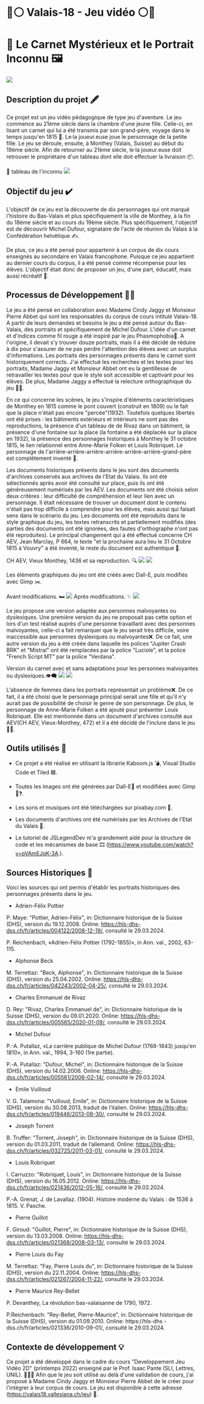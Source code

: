 # 🔴⚪ Valais-18 - Jeu vidéo ⚪🔴
# 📖 Le Carnet Mystérieux et le Portrait Inconnu 🖼

![](assets/readme/Itch_ban_2.png)

## Description du projet 🖋️
Ce projet est un jeu vidéo pédagogique de type jeu d'aventure. Le jeu commence au 21ème siècle dans la chambre d'une jeune fille. Celle-ci, en lisant un carnet qui lui a été transmis par son grand-père, voyage dans le temps jusqu'en 1815 📅. Le·la joueur.euse joue le personnage de la petite fille. Le jeu se déroule, ensuite, à Monthey (Valais, Suisse) au début du 19ème siècle. Afin de retourner au 21ème siècle, le·la joueur.euse doit retrouver le propriétaire d'un tableau dont elle doit effectuer la livraison 📦. 

👀 tableau de l'inconnu 
![](assets/readme/Dufour.png)

## Objectif du jeu ✔️
L'objectif de ce jeu est la découverte de dix personnages qui ont marqué l'histoire du Bas-Valais et plus spécifiquement la ville de Monthey, à la fin du 18ème siècle et au cours du 19ème siècle. Plus spécifiquement, l'objectif est de découvrir Michel Dufour, signataire de l'acte de réunion du Valais à la Confédération helvétique ✍️.

De plus, ce jeu a été pensé pour appartenir à un corpus de dix cours enseignés au secondaire en Valais francophone. Puisque ce jeu appartient au dernier cours du corpus, il a été pensé comme récompense pour les élèves. L'objectif était donc de proposer un jeu, d'une part, éducatif, mais aussi récréatif 🎁. 

## Processus de Développement 👩‍💻
Le jeu a été pensé en collaboration avec Madame Cindy Jaggy et Monsieur Pierre Abbet qui sont les responsables du corpus de cours intitulé Valais-18. A partir de leurs demandes et besoins le jeu a été pensé autour du Bas-Valais, des portraits et spécifiquement de Michel Dufour. L'idée d'un carnet et d'indices comme fil rouge a été inspiré par le jeu Phasmophobia👻. A l'origine, il devait s'y trouver douze portraits, mais il a été décidé de réduire à dix pour s'assurer de ne pas perdre l'attention des élèves avec un surplus d'informations. Les portraits des personnages présents dans le carnet sont historiquement corrects. J'ai effectué les recherches et les textes pour les portraits, Madame Jaggy et Monsieur Abbet ont eu la gentillesse de retravailler les textes pour que le style soit accessible et captivant pour les élèves. De plus, Madame Jaggy a effectué la relecture orthographique du jeu 🙏🏻. 

En ce qui concerne les scènes, le jeu s'inspire d'éléments caractéristiques de Monthey en 1815 comme le pont couvert (construit en 1809) ou le fait que la place n'était pas encore "percée"(1932). Toutefois quelques libertés ont été prises : les bâtiments extérieurs et intérieurs ne sont pas des reproductions, la présence d'un tableau de de Rivaz dans un bâtiment, la présence d'une fontaine sur la place (la fontaine a été déplacée sur la place en 1932), la présence des personnages historiques à Monthey le 31 octobre 1815, le lien relationnel entre Anne-Marie Folken et Louis Robriquet. Le personnage de l'arrière-arrière-arrière-arrière-arrière-arrière-grand-père est complétement inventé 💭. 

Les documents historiques présents dans le jeu sont des documents d'archives conservés aux archives de l'Etat du Valais. Ils ont été sélectionnés après avoir été consulté sur place, puis ils ont été généreusement numérisés par les AEV. Les documents ont été choisis selon deux critères : leur difficulté de compréhension et leur lien avec un personnage. Il était nécessaire de trouver un document dont le contenu n'était pas trop difficile à comprendre pour les élèves, mais aussi qui faisait sens dans le scénario du jeu. Les documents ont été reproduits dans le style graphique du jeu, les textes retranscrits et partiellement modifiés (des parties des documents ont été ignorées, des fautes d'orthographe n'ont pas été reproduites). Le principal changement qui a été effectué concerne CH AEV, Jean Marclay, P 664, le texte "et la prochaine aura lieu le 31 Octobre 1815 à Vouvry" a été inventé, le reste du document est authentique 📜.   

CH AEV, Vieux Monthey, 1436 et sa reproduction. 🔍
![](assets/readme/09-CH-AEV-Vieux-Monthey-1346_001.png)
![](assets/readme/papier_2.png)


Les éléments graphiques du jeu ont été créés avec Dall-E, puis modifiés avec Gimp ✂️.

Avant modifications. 🛏️
![](assets/readme/scène_intro_4.png)
Après modifications. ✨
![](assets/readme/scene_intro_1.png)

Le jeu propose une version adaptée aux personnes malvoyantes ou dyslexiques. Une première version du jeu ne proposait pas cette option et lors d'un test réalisé auprès d'une personne travaillant avec des personnes malvoyantes, celle-ci a fait remarquer que le jeu serait très difficile, voire inaccessible aux personnes dyslexiques ou malvoyantes❌. De ce fait, une autre version du jeu a été créée dans laquelle les polices "Jupiter Crash BRK" et "Mistral" ont été remplacées par la police "Luciole", et la police "French Script MT" par la police "Verdana". 

Version du carnet avec et sans adaptations pour les personnes malvoyantes ou dyslexiques.👁‍🗨
![](assets/readme/carnet_3_2.png)
![](assets/readme/Lecture_carnet_3_2.png)

L'absence de femmes dans les portraits représentait un problème❌. De ce fait, il a été choisi que le personnage principal serait une fille et qu'il n'y aurait pas de possibilité de choisir le genre de son personnage. De plus, le personnage de Anne-Marie Folken a été ajouté pour présenter Louis Robriquet. Elle est mentionnée dans un document d'archives consulté aux AEV(CH AEV, Vieux-Monthey, 472) et il a été décidé de l'inclure dans le jeu ✊🏻. 

## **Outils utilisés** 🔧
- Ce projet a été réalisé en utilisant la librairie Kaboom.js 💣, Visual Studio Code et Tiled 🟦.

- Toutes les images ont été générées par Dall-E🤖 et modifiées avec Gimp🐶❓.

- Les sons et musiques ont été téléchargées sur pixabay.com 💯.

- Les documents d'archives ont été numérisés par les Archives de l'Etat du Valais 💖.

- Le tutoriel de JSLegendDev m'a grandement aidé pour la structure de code et les mécanismes de base 🎞️ (https://www.youtube.com/watch?v=pVAmEJqK-3A.). 

## **Sources Historiques** 📖
Voici les sources qui ont permis d'établir les portraits historiques des personnages présents dans le jeu. 

- Adrien-Félix Pottier


P. Maye: "Pottier, Adrien-Félix", in: Dictionnaire 	historique de la Suisse (DHS), version du 19.12.2008. Online: https://hls-dhs-dss.ch/fr/articles/004122/2008-12-19/, consulté le 29.03.2024.

P. Reichenbach, «Adrien-Félix Pottier (1792-1855)», in Ann. val., 2002, 63-115.

- Alphonse Beck

M. Terrettaz: "Beck, Alphonse", in: Dictionnaire historique de la Suisse (DHS), version du 25.04.2002. Online: https://hls-dhs-dss.ch/fr/articles/042243/2002-04-25/, consulté le 29.03.2024.

- Charles Emmanuel de Rivaz

D. Rey: "Rivaz, Charles Emmanuel de", in: Dictionnaire historique de la Suisse (DHS), version du 09.01.2020. Online: https://hls-dhs-dss.ch/fr/articles/005565/2020-01-09/, consulté le 29.03.2024.

- Michel Dufour

P.-A. Putallaz, «La carrière publique de Michel Dufour (1768-1843) jusqu'en 1810», in Ann. val., 1994, 3-160 (1re partie).

P.-A. Putallaz: "Dufour, Michel", in: Dictionnaire historique de la Suisse (DHS), version du 14.02.2006. Online: https://hls-dhs-dss.ch/fr/articles/005561/2006-02-14/, consulté le 29.03.2024.


- Emile Vuilloud

V. G. Talamona: "Vuilloud, Emile", in: Dictionnaire historique de la Suisse (DHS), version du 30.08.2013, traduit de l’italien. Online: https://hls-dhs-dss.ch/fr/articles/019446/2013-08-30/, consulté le 29.03.2024.

- Joseph Torrent

B. Truffer: "Torrent, Joseph", in: Dictionnaire historique de la Suisse (DHS), version du 
01.03.2011, traduit de l’allemand.
Online: https://hls-dhs-dss.ch/fr/articles/032725/2011-03-01/, consulté le 29.03.2024.

- Louis Robriquet

I. Carruzzo: "Robriquet, Louis", in: Dictionnaire historique de la Suisse (DHS), version du 16.05.2012. Online: https://hls-dhs-dss.ch/fr/articles/021436/2012-05-16/, consulté le 29.03.2024.

P.-A. Grenat, J. de Lavallaz. (1904). Histoire moderne du Valais : de 1536 à 1815. V. Pasche.

- Pierre Guillot 

F. Giroud: "Guillot, Pierre", in: Dictionnaire historique de la Suisse (DHS), version du 13.03.2008. Online: https://hls-dhs-dss.ch/fr/articles/021368/2008-03-13/, consulté le 29.03.2024.

- Pierre Louis du Fay

M. Terrettaz: "Fay, Pierre Louis du", in: Dictionnaire historique de la Suisse (DHS), version du 22.11.2004. Online: https://hls-dhs-dss.ch/fr/articles/021267/2004-11-22/, consulté le 29.03.2024.

- Pierre Maurice Rey-Bellet

P. Devanthey, La révolution bas-valaisanne de 1790, 1972.

P.Reichenbach: "Rey-Bellet, Pierre-Maurice", in: Dictionnaire historique de la Suisse (DHS), 
version du 01.09.2010. Online: https://hls-dhs
-dss.ch/fr/articles/021336/2010-09-01/, consulté le 29.03.2024.

## Contexte de développement 💡
Ce projet a été développé dans le cadre du cours "Developpement Jeu Vidéo 2D" (printemps 2022) enseigné par le Prof. Isaac Pante (SLI, Lettres, UNIL). 👩🏼‍🎓
Afin que le jeu soit utilisé au delà d'une validation de cours, j'ai proposé à Madame Cindy Jaggy et Monsieur Pierre Abbet de le créer pour l'intégrer à leur corpus de cours. Le jeu est disponible à cette adresse (https://valais18.vallesiana.ch/jeu) 🔗.

